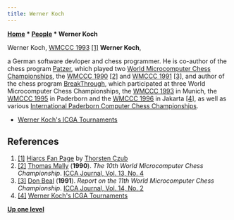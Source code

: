 ```yaml
---
title: Werner Koch
---
```

**[Home](Home "Home") \* [People](People "People") \* Werner Koch**



[](http://www.thorstenczub.de/hiarcs.html) Werner Koch, [WMCCC 1993](WMCCC_1993 "WMCCC 1993") <a id="cite-note-1" href="#cite-ref-1">[1]</a>
**Werner Koch**,  

a German software devloper and chess programmer. He is co-author of the chess program [Patzer](index.php?title=Patzer_(K)&action=edit&redlink=1 "Patzer (K) (page does not exist)"), which played two [World Microcomputer Chess Championships](World_Microcomputer_Chess_Championship "World Microcomputer Chess Championship"), the [WMCCC 1990](WMCCC_1990 "WMCCC 1990") <a id="cite-note-2" href="#cite-ref-2">[2]</a> and [WMCCC 1991](WMCCC_1991 "WMCCC 1991") <a id="cite-note-3" href="#cite-ref-3">[3]</a>, and author of the chess program [BreakThrough](BreakThrough "BreakThrough"), which participated at three World Microcomputer Chess Championships, the [WMCCC 1993](WMCCC_1993 "WMCCC 1993") in Munich, the [WMCCC 1995](WMCCC_1995 "WMCCC 1995") in Paderborn and the [WMCCC 1996](WMCCC_1996 "WMCCC 1996") in Jakarta <a id="cite-note-4" href="#cite-ref-4">[4]</a>, as well as various [International Paderborn Computer Chess Championships](IPCCC "IPCCC"). 






* [Werner Koch's ICGA Tournaments](https://www.game-ai-forum.org/icga-tournaments/person.php?id=180)


## References


1. <a id="cite-ref-1" href="#cite-note-1">[1]</a> [Hiarcs Fan Page](http://www.thorstenczub.de/hiarcs.html) by [Thorsten Czub](Thorsten_Czub "Thorsten Czub")
2. <a id="cite-ref-2" href="#cite-note-2">[2]</a> [Thomas Mally](Thomas_Mally "Thomas Mally") (**1990**). *The 10th World Microcomputer Chess Championship*. [ICCA Journal, Vol. 13, No. 4](ICGA_Journal#13_4 "ICGA Journal")
3. <a id="cite-ref-3" href="#cite-note-3">[3]</a> [Don Beal](Don_Beal "Don Beal") (**1991**). *Report on the 11th World Microcomputer Chess Championship*. [ICCA Journal, Vol. 14, No. 2](ICGA_Journal#14_2 "ICGA Journal")
4. <a id="cite-ref-4" href="#cite-note-4">[4]</a> [Werner Koch's ICGA Tournaments](https://www.game-ai-forum.org/icga-tournaments/person.php?id=180)

**[Up one level](People "People")**







 
